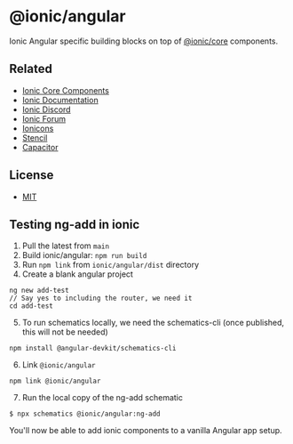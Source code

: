 # @ionic/angular

Ionic Angular specific building blocks on top of [@ionic/core](https://www.npmjs.com/package/@ionic/core) components.


## Related

* [Ionic Core Components](https://www.npmjs.com/package/@ionic/core)
* [Ionic Documentation](https://ionicframework.com/docs/)
* [Ionic Discord](https://ionic.link/discord)
* [Ionic Forum](https://forum.ionicframework.com/)
* [Ionicons](http://ionicons.com/)
* [Stencil](https://stenciljs.com/)
* [Capacitor](https://capacitor.ionicframework.com/)


## License

* [MIT](https://raw.githubusercontent.com/ionic-team/ionic/main/LICENSE)

## Testing ng-add in ionic

1. Pull the latest from `main`
2. Build ionic/angular: `npm run build`
3. Run `npm link` from `ionic/angular/dist` directory
4. Create a blank angular project

```
ng new add-test
// Say yes to including the router, we need it
cd add-test
```

5. To run schematics locally, we need the schematics-cli (once published, this will not be needed)

```
npm install @angular-devkit/schematics-cli
```

6. Link `@ionic/angular`

```
npm link @ionic/angular
```


7. Run the local copy of the ng-add schematic

```
$ npx schematics @ionic/angular:ng-add
```


You'll now be able to add ionic components to a vanilla Angular app setup.
